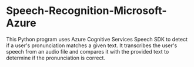 # Speech-Recognition-Microsoft-Azure
 This Python program uses Azure Cognitive Services Speech SDK to detect if a user's pronunciation matches a given text. It transcribes the user's speech from an audio file and compares it with the provided text to determine if the pronunciation is correct.
